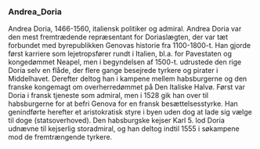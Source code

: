 ### Andrea_Doria


Andrea Doria, 1466-1560, italiensk politiker og admiral. Andrea Doria var den mest fremtrædende repræsentant for Doriaslægten, der var tæt forbundet med byrepublikken Genovas historie fra 1100-1800-t. Han gjorde først karriere som lejetropsfører rundt i Italien, bl.a. for Pavestaten og kongedømmet Neapel, men i begyndelsen af 1500-t. udrustede den rige Doria selv en flåde, der flere gange besejrede tyrkere og pirater i Middelhavet. Derefter deltog han i kampene mellem habsburgerne og den franske kongemagt om overherredømmet på Den Italiske Halvø. Først var Doria i fransk tjeneste som admiral, men i 1528 gik han over til habsburgerne for at befri Genova for en fransk besættelsesstyrke. Han genindførte herefter et aristokratisk styre i byen uden dog at lade sig vælge til doge (statsoverhoved). Den habsburgske kejser Karl 5. lod Doria udnævne til kejserlig storadmiral, og han deltog indtil 1555 i søkampene mod de fremtrængende tyrkere.